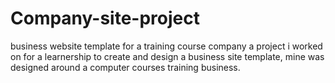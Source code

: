# Company-site-project
business website template for a training course company
a project i worked on for a learnership to create and design a business site template, mine was designed around a computer courses training business.
